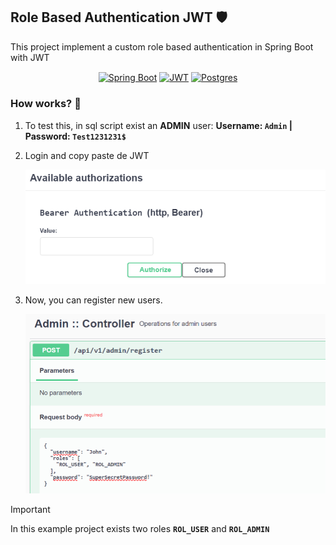 ## Role Based Authentication JWT 🛡

This project implement a custom role based authentication in Spring Boot with JWT

<p align="center">
<a href="https://spring.io/projects/spring-boot" target="blank"><img align="center" src="https://img.shields.io/badge/spring-%236DB33F.svg?style=for-the-badge&logo=spring&logoColor=white" alt="Spring Boot" height="30"/></a>
<a href="https://jwt.io/" target="blank"><img align="center" src="https://img.shields.io/badge/JWT-black?style=for-the-badge&logo=JSON%20web%20tokens" alt="JWT" height="30"/></a>
<a href="https://www.postgresql.org/" target="blank"><img align="center" src="https://img.shields.io/badge/postgres-%23316192.svg?style=for-the-badge&logo=postgresql&logoColor=white" alt="Postgres" height="30"/></a>
</p>


### How works? 🔧

1. To test this, in sql script exist an **ADMIN** user: **Username: `Admin` | Password: `Test1231231$`** 

2. Login and copy paste de JWT

    ![JWT.png](/assets/01-jwt.png)

3. Now, you can register new users.

    ![Register.png](/assets/02-register.png)

>[!IMPORTANT]
> In this example project exists two roles **`ROL_USER`** and **`ROL_ADMIN`**

